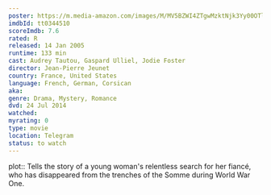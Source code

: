 ```yaml
---
poster: https://m.media-amazon.com/images/M/MV5BZWI4ZTgwMzktNjk3Yy00OTlhLTg3YTAtMTA1MWVlMWJiOTRiXkEyXkFqcGdeQXVyMTAwMzUyOTc@._V1_SX300.jpg 
imdbId: tt0344510 
scoreImdb: 7.6 
rated: R
released: 14 Jan 2005 
runtime: 133 min 
cast: Audrey Tautou, Gaspard Ulliel, Jodie Foster 
director: Jean-Pierre Jeunet 
country: France, United States
language: French, German, Corsican
aka:
genre: Drama, Mystery, Romance 
dvd: 24 Jul 2014
watched: 
myrating: 0
type: movie
location: Telegram
status: to watch
---
```


plot:: Tells the story of a young woman's relentless search for her fiancé, who has disappeared from the trenches of the Somme during World War One.